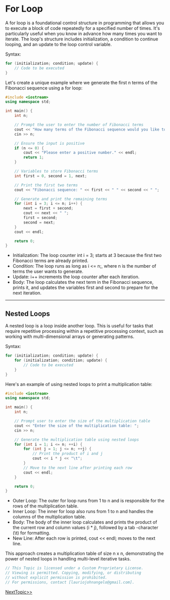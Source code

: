 # For Loop
A for loop is a foundational control structure in programming that allows you to execute a block of code repeatedly for a specified number of times. It's particularly useful when you know in advance how many times you want to iterate. The loop's structure includes initialization, a condition to continue looping, and an update to the loop control variable.

Syntax:
```cpp
for (initialization; condition; update) {
    // Code to be executed
}
```
Let's create a unique example where we generate the first n terms of the Fibonacci sequence using a for loop:

```cpp
#include <iostream>
using namespace std;

int main() {
    int n;

    // Prompt the user to enter the number of Fibonacci terms
    cout << "How many terms of the Fibonacci sequence would you like to generate? ";
    cin >> n;

    // Ensure the input is positive
    if (n <= 0) {
        cout << "Please enter a positive number." << endl;
        return 1;
    }

    // Variables to store Fibonacci terms
    int first = 0, second = 1, next;

    // Print the first two terms
    cout << "Fibonacci sequence: " << first << " " << second << " ";

    // Generate and print the remaining terms
    for (int i = 3; i <= n; i++) {
        next = first + second;
        cout << next << " ";
        first = second;
        second = next;
    }
    cout << endl;

    return 0;
}
```
- Initialization: The loop counter int i = 3; starts at 3 because the first two Fibonacci terms are already printed.
- Condition: The loop runs as long as i <= n;, where n is the number of terms the user wants to generate.
- Update: i++ increments the loop counter after each iteration.
- Body: The loop calculates the next term in the Fibonacci sequence, prints it, and updates the variables first and second to prepare for the next iteration.

---

## Nested Loops
A nested loop is a loop inside another loop. This is useful for tasks that require repetitive processing within a repetitive processing context, such as working with multi-dimensional arrays or generating patterns.

Syntax:

```cpp
for (initialization; condition; update) {
    for (initialization; condition; update) {
        // Code to be executed
    }
}
```
Here's an example of using nested loops to print a multiplication table:

```cpp
#include <iostream>
using namespace std;

int main() {
    int n;

    // Prompt user to enter the size of the multiplication table
    cout << "Enter the size of the multiplication table: ";
    cin >> n;

    // Generate the multiplication table using nested loops
    for (int i = 1; i <= n; ++i) {
        for (int j = 1; j <= n; ++j) {
            // Print the product of i and j
            cout << i * j << "\t";
        }
        // Move to the next line after printing each row
        cout << endl;
    }

    return 0;
}
```
- Outer Loop: The outer for loop runs from 1 to n and is responsible for the rows of the multiplication table.
- Inner Loop: The inner for loop also runs from 1 to n and handles the columns of the multiplication table.
- Body: The body of the inner loop calculates and prints the product of the current row and column values (i * j), followed by a tab -character (\t) for formatting.
- New Line: After each row is printed, cout << endl; moves to the next line.

This approach creates a multiplication table of size n x n, demonstrating the power of nested loops in handling multi-level iterative tasks.


```cpp
// This Topic is licensed under a Custom Proprietary License.
// Viewing is permitted. Copying, modifying, or distributing
// without explicit permission is prohibited.
// For permissions, contact [lauriojohnangelo@gmail.com].
```

[NextTopic>>](./Topic03.md)
